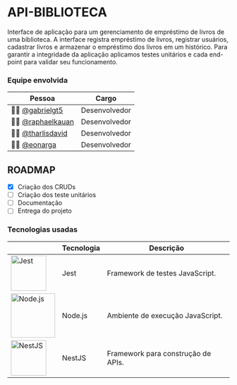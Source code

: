 # API-BIBLIOTECA
Interface de aplicação para um gerenciamento de empréstimo de livros de uma biblioteca. A interface registra empréstimo de livros, registrar usuários, cadastrar livros e armazenar o empréstimo dos livros em um histórico. 
Para garantir a integridade da aplicação aplicamos testes unitários e cada end-point para validar seu funcionamento.

### Equipe envolvida
| Pessoa                                  | Cargo           |
|-----------------------------------------|-----------------|
| 👨‍💻 [@gabrielgt5](https://github.com/gabrielgt5/)   | Desenvolvedor   | 
| 👨‍💻 [@raphaelkauan](https://github.com/raphaelkauan/) | Desenvolvedor   |
| 👨‍💻 [@tharlisdavid](https://github.com/tharlisdavid) | Desenvolvedor   |
| 👨‍💻 [@eonarga](https://github.com/eonarga)           | Desenvolvedor   |

## ROADMAP 
- [x] Criação dos CRUDs
- [ ] Criação dos teste unitários
- [ ] Documentação
- [ ] Entrega do projeto

### Tecnologias usadas 
|                                                                                  | Tecnologia  | Descrição                               |
|---------------------------------------------------------------------------------------|-------------|-----------------------------------------|
| <img src="https://icon.icepanel.io/Technology/svg/Jest.svg" alt="Jest" width="80" />  | Jest        | Framework de testes JavaScript.         |
| <img src="https://www.svgrepo.com/show/303360/nodejs-logo.svg" alt="Node.js" width="100" /> | Node.js     | Ambiente de execução JavaScript.        |
| <img src="https://upload.wikimedia.org/wikipedia/commons/a/a8/NestJS.svg" alt="NestJS" width="80" /> | NestJS      | Framework para construção de APIs.      |
